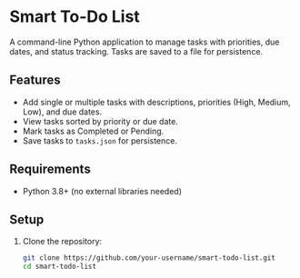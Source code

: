 # Smart To-Do List

A command-line Python application to manage tasks with priorities, due dates, and status tracking. Tasks are saved to a file for persistence.

## Features
- Add single or multiple tasks with descriptions, priorities (High, Medium, Low), and due dates.
- View tasks sorted by priority or due date.
- Mark tasks as Completed or Pending.
- Save tasks to `tasks.json` for persistence.

## Requirements
- Python 3.8+ (no external libraries needed)

## Setup
1. Clone the repository:
   ```bash
   git clone https://github.com/your-username/smart-todo-list.git
   cd smart-todo-list
